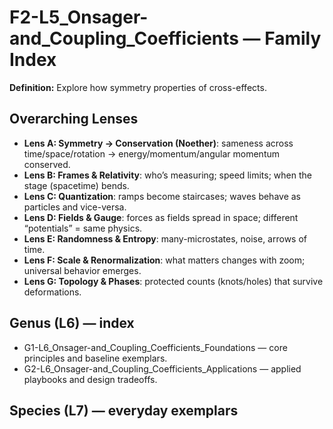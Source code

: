 # F2-L5_Onsager-and_Coupling_Coefficients — Family Index
**Definition:** Explore how symmetry properties of cross-effects.

## Overarching Lenses

- **Lens A: Symmetry -> Conservation (Noether)**: sameness across time/space/rotation → energy/momentum/angular momentum conserved.
- **Lens B: Frames & Relativity**: who’s measuring; speed limits; when the stage (spacetime) bends.
- **Lens C: Quantization**: ramps become staircases; waves behave as particles and vice-versa.
- **Lens D: Fields & Gauge**: forces as fields spread in space; different “potentials” = same physics.
- **Lens E: Randomness & Entropy**: many-microstates, noise, arrows of time.
- **Lens F: Scale & Renormalization**: what matters changes with zoom; universal behavior emerges.
- **Lens G: Topology & Phases**: protected counts (knots/holes) that survive deformations.

## Genus (L6) — index
- G1-L6_Onsager-and_Coupling_Coefficients_Foundations — core principles and baseline exemplars.
- G2-L6_Onsager-and_Coupling_Coefficients_Applications — applied playbooks and design tradeoffs.

## Species (L7) — everyday exemplars
